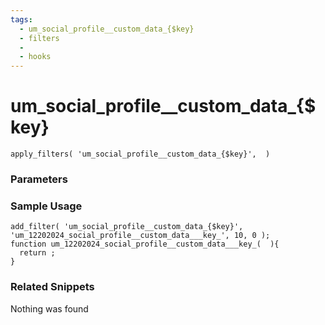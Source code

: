 ```yaml
---
tags: 
  - um_social_profile__custom_data_{$key}
  - filters
  - 
  - hooks
---
```

# um\_social\_profile\_\_custom\_data\_{$key}

``` php:no-line-numbers
apply_filters( 'um_social_profile__custom_data_{$key}',  )
```
<div class='hook-sep'></div>

### Parameters

<div class='hook-sep'></div>



### Sample Usage

``` php:no-line-numbers
add_filter( 'um_social_profile__custom_data_{$key}', 'um_12202024_social_profile__custom_data___key_', 10, 0 );
function um_12202024_social_profile__custom_data___key_(  ){
  return ;
}
```
<div class='hook-sep'></div>



### Related Snippets

Nothing was found

